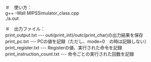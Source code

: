 ＃　使い方：<br>
g++ -Wall MIPSSimulator_class.cpp<br>
./a.out<br>

＃　出力ファイル：<br>
print_output.txt             --- outi(print_int)/outc(print_char)の出力結果を保存<br>
print_pc.txt                 --- PCの値を記録（ただし、mode=0　の時は記録しない）<br>
print_register.txt           --- Registerの値、実行された命令を記録<br>
print_instruction_count.txt  --- 命令ごとの実行された回数を記録<br>











